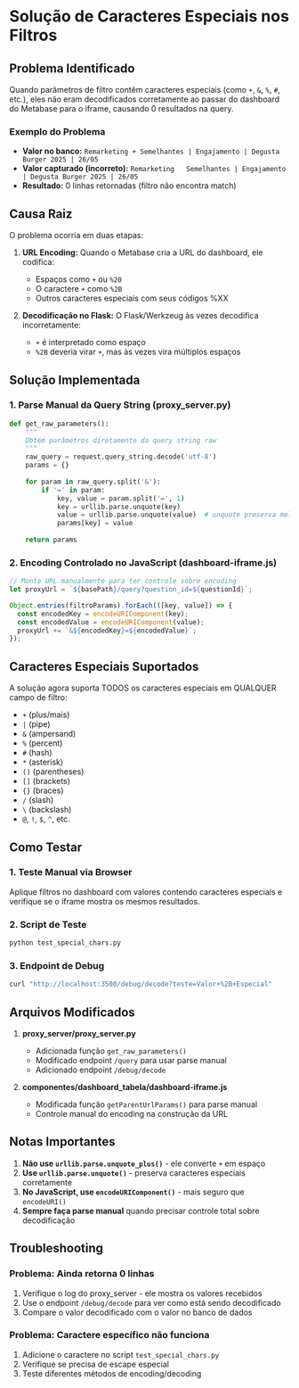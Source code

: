 # Solução de Caracteres Especiais nos Filtros

## Problema Identificado

Quando parâmetros de filtro contêm caracteres especiais (como `+`, `&`, `%`, `#`, etc.), eles não eram decodificados corretamente ao passar do dashboard do Metabase para o iframe, causando 0 resultados na query.

### Exemplo do Problema

- **Valor no banco:** `Remarketing + Semelhantes | Engajamento | Degusta Burger 2025 | 26/05`
- **Valor capturado (incorreto):** `Remarketing   Semelhantes | Engajamento | Degusta Burger 2025 | 26/05`
- **Resultado:** 0 linhas retornadas (filtro não encontra match)

## Causa Raiz

O problema ocorria em duas etapas:

1. **URL Encoding:** Quando o Metabase cria a URL do dashboard, ele codifica:
   - Espaços como `+` ou `%20`
   - O caractere `+` como `%2B`
   - Outros caracteres especiais com seus códigos %XX

2. **Decodificação no Flask:** O Flask/Werkzeug às vezes decodifica incorretamente:
   - `+` é interpretado como espaço
   - `%2B` deveria virar `+`, mas às vezes vira múltiplos espaços

## Solução Implementada

### 1. Parse Manual da Query String (proxy_server.py)

```python
def get_raw_parameters():
    """
    Obtém parâmetros diretamente da query string raw
    """
    raw_query = request.query_string.decode('utf-8')
    params = {}
    
    for param in raw_query.split('&'):
        if '=' in param:
            key, value = param.split('=', 1)
            key = urllib.parse.unquote(key)
            value = urllib.parse.unquote(value)  # unquote preserva melhor que unquote_plus
            params[key] = value
    
    return params
```

### 2. Encoding Controlado no JavaScript (dashboard-iframe.js)

```javascript
// Monta URL manualmente para ter controle sobre encoding
let proxyUrl = `${basePath}/query?question_id=${questionId}`;

Object.entries(filtroParams).forEach(([key, value]) => {
  const encodedKey = encodeURIComponent(key);
  const encodedValue = encodeURIComponent(value);
  proxyUrl += `&${encodedKey}=${encodedValue}`;
});
```

## Caracteres Especiais Suportados

A solução agora suporta TODOS os caracteres especiais em QUALQUER campo de filtro:

- `+` (plus/mais)
- `|` (pipe)
- `&` (ampersand)
- `%` (percent)
- `#` (hash)
- `*` (asterisk)
- `()` (parentheses)
- `[]` (brackets)
- `{}` (braces)
- `/` (slash)
- `\` (backslash)
- `@`, `!`, `$`, `^`, etc.

## Como Testar

### 1. Teste Manual via Browser
Aplique filtros no dashboard com valores contendo caracteres especiais e verifique se o iframe mostra os mesmos resultados.

### 2. Script de Teste
```bash
python test_special_chars.py
```

### 3. Endpoint de Debug
```bash
curl "http://localhost:3500/debug/decode?teste=Valor+%2B+Especial"
```

## Arquivos Modificados

1. **proxy_server/proxy_server.py**
   - Adicionada função `get_raw_parameters()`
   - Modificado endpoint `/query` para usar parse manual
   - Adicionado endpoint `/debug/decode`

2. **componentes/dashboard_tabela/dashboard-iframe.js**
   - Modificada função `getParentUrlParams()` para parse manual
   - Controle manual do encoding na construção da URL

## Notas Importantes

1. **Não use `urllib.parse.unquote_plus()`** - ele converte `+` em espaço
2. **Use `urllib.parse.unquote()`** - preserva caracteres especiais corretamente
3. **No JavaScript, use `encodeURIComponent()`** - mais seguro que `encodeURI()`
4. **Sempre faça parse manual** quando precisar controle total sobre decodificação

## Troubleshooting

### Problema: Ainda retorna 0 linhas
1. Verifique o log do proxy_server - ele mostra os valores recebidos
2. Use o endpoint `/debug/decode` para ver como está sendo decodificado
3. Compare o valor decodificado com o valor no banco de dados

### Problema: Caractere específico não funciona
1. Adicione o caractere no script `test_special_chars.py`
2. Verifique se precisa de escape especial
3. Teste diferentes métodos de encoding/decoding
